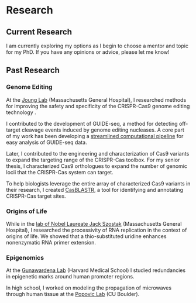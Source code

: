 # Research

## Current Research

I am currently exploring my options as I begin to choose a mentor and topic for my PhD. If you have any opinions or advice, please let me know!



## Past Research

### Genome Editing
At the [Joung Lab](http://www.jounglab.org) (Massachusetts General Hospital), I researched methods for improving the safety and specificity of the CRISPR-Cas9 genome editing technology .

I contributed to the development of GUIDE-seq, a method for detecting off-target cleavage events induced by genome editing nucleases. A core part of my work has been developing a [streamlined computational pipeline](https://github.com/aryeelab/guideseq) for easy analysis of GUIDE-seq data.

Later, I contributed to the engineering and characterization of Cas9 variants to expand the targeting range of the CRISPR-Cas toolbox. For my senior thesis, I characterized Cas9 orthologues to expand the number of genomic locii that the CRISPR-Cas system can target.

To help biologists leverage the entire array of characterized Cas9 variants in their research, I created [CasBLASTR](http://casblastr.org/), a tool for identifying and annotating CRISPR-Cas target sites.

### Origins of Life
While in the [lab of Nobel Laureate Jack Szostak](http://molbio.mgh.harvard.edu/szostakweb/) (Massachusetts General Hospital), I researched the processivity of RNA replication in the context of origins of life. We showed that a thio-substituted uridine enhances nonenzymatic RNA primer extension.


### Epigenomics
At the [Gunawardena Lab](http://vcp.med.harvard.edu/index.html) (Harvard Medical School) I studied redundancies in epigenetic marks around human promoter regions.

In high school, I worked on modeling the propagation of microwaves through human tissue at the [Popovic Lab](http://ecee.colorado.edu/microwave/group.html) (CU Boulder).